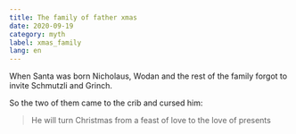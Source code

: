 ```yaml
---
title: The family of father xmas
date: 2020-09-19
category: myth
label: xmas_family
lang: en
---
```



When Santa was born Nicholaus, Wodan and the rest of the family
forgot to invite Schmutzli and Grinch.

So the two of them came to the crib and cursed him: 

> He will turn Christmas from a feast of love to the love of presents